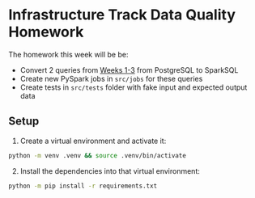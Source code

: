 # Infrastructure Track Data Quality Homework

The homework this week will be be:

- Convert 2 queries from [Weeks 1-3]() from PostgreSQL to SparkSQL
- Create new PySpark jobs in `src/jobs` for these queries
- Create tests in `src/tests` folder with fake input and expected output data

## Setup

1. Create a virtual environment and activate it:

```bash
python -m venv .venv && source .venv/bin/activate
```

2. Install the dependencies into that virtual environment:

```bash
python -m pip install -r requirements.txt
```
